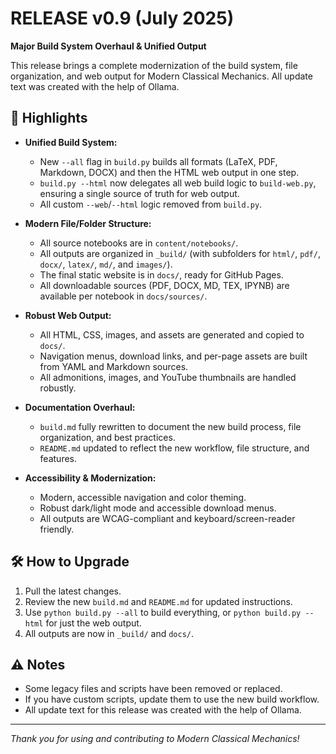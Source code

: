# RELEASE v0.9 (July 2025)

**Major Build System Overhaul & Unified Output**

This release brings a complete modernization of the build system, file organization, and web output for Modern Classical Mechanics. All update text was created with the help of Ollama.

## 🚀 Highlights

- **Unified Build System:**
  - New `--all` flag in `build.py` builds all formats (LaTeX, PDF, Markdown, DOCX) and then the HTML web output in one step.
  - `build.py --html` now delegates all web build logic to `build-web.py`, ensuring a single source of truth for web output.
  - All custom `--web`/`--html` logic removed from `build.py`.

- **Modern File/Folder Structure:**
  - All source notebooks are in `content/notebooks/`.
  - All outputs are organized in `_build/` (with subfolders for `html/`, `pdf/`, `docx/`, `latex/`, `md/`, and `images/`).
  - The final static website is in `docs/`, ready for GitHub Pages.
  - All downloadable sources (PDF, DOCX, MD, TEX, IPYNB) are available per notebook in `docs/sources/`.

- **Robust Web Output:**
  - All HTML, CSS, images, and assets are generated and copied to `docs/`.
  - Navigation menus, download links, and per-page assets are built from YAML and Markdown sources.
  - All admonitions, images, and YouTube thumbnails are handled robustly.

- **Documentation Overhaul:**
  - `build.md` fully rewritten to document the new build process, file organization, and best practices.
  - `README.md` updated to reflect the new workflow, file structure, and features.

- **Accessibility & Modernization:**
  - Modern, accessible navigation and color theming.
  - Robust dark/light mode and accessible download menus.
  - All outputs are WCAG-compliant and keyboard/screen-reader friendly.

## 🛠️ How to Upgrade

1. Pull the latest changes.
2. Review the new `build.md` and `README.md` for updated instructions.
3. Use `python build.py --all` to build everything, or `python build.py --html` for just the web output.
4. All outputs are now in `_build/` and `docs/`.

## ⚠️ Notes
- Some legacy files and scripts have been removed or replaced.
- If you have custom scripts, update them to use the new build workflow.
- All update text for this release was created with the help of Ollama.

---

*Thank you for using and contributing to Modern Classical Mechanics!*
